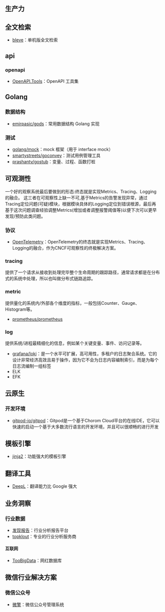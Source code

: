 ## 生产力

## 全文检索
- [bleve](https://github.com/blevesearch/bleve)：单机版全文检索

## api

### openapi
- [OpenAPI.Tools](https://openapi.tools/)：OpenAPI 工具集

## Golang

### 数据结构
- [emirpasic/gods](https://github.com/emirpasic/gods)：常用数据结构 Golang 实现

### 测试
- [golang/mock](https://github.com/golang/mock)：mock 框架（用于 interface mock）
- [smartystreets/goconvey](https://github.com/smartystreets/goconvey)：测试用例管理工具
- [prashantv/gostub](https://github.com/prashantv/gostub)：变量、过程、函数打桩


## 可观测性
一个好的观察系统最后要做到的形态:终态就是实现Metrics、Tracing、Logging的融合。
这三者在可观察性上缺一不可,基于Metrics的告警发现异常，通过Tracing定位问题(可疑)模块，根据模块具体的Logging定位到错误根源，最后再基于这次问题调查经验调整Metrics(增加或者调整报警阈值等)以便下次可以更早发现/预防此类问题。

### 协议
- [OpenTelemetry](https://opentelemetry.io/)：OpenTelemetry的终态就是实现Metrics、Tracing、Logging的融合，作为CNCF可观察性的终极解决方案。


### tracing
提供了一个请求从接收到处理完毕整个生命周期的跟踪路径，通常请求都是在分布式的系统中处理，所以也叫做分布式链路追踪。


### metric
提供量化的系统内/外部各个维度的指标，一般包括Counter、Gauge、Histogram等。

- [prometheus/prometheus](https://github.com/prometheus/prometheus)

### log
提供系统/进程最精细化的信息，例如某个关键变量、事件、访问记录等。

- [grafana/loki](https://github.com/grafana/loki)：是一个水平可扩展，高可用性，多租户的日志聚合系统。它的设计非常经济高效且易于操作，因为它不会为日志内容编制索引，而是为每个日志流编制一组标签
- ELK
- EFK

## 云原生
### 开发环境
- [gitpod-io/gitpod](https://github.com/gitpod-io/gitpod)：Gitpod是一个基于Chorom Cloud平台的在线IDE，它可以快速的启动一个基于大多数流行语言的开发环境，并且可以很顺畅的进行开发

## 模板引擎
- [jinja2](http://docs.jinkan.org/docs/jinja2/)：功能强大的模板引擎

## 翻译工具
- [DeepL](https://www.deepl.com/translator)：翻译能力比 Google 强大

## 业务洞察
### 行业数据
- [发现报告](https://www.fxbaogao.com/?stop=1)：行业分析报告平台
- [topklout](http://www.topklout.com/#/home)：专业的行业分析服务商

#### 互联网
- [TooBigData](https://toobigdata.com/)：网红数据库

## 微信行业解决方案
### 微信公众号
- [微擎](https://www.w7.cc/)：微信公众号管理系统

